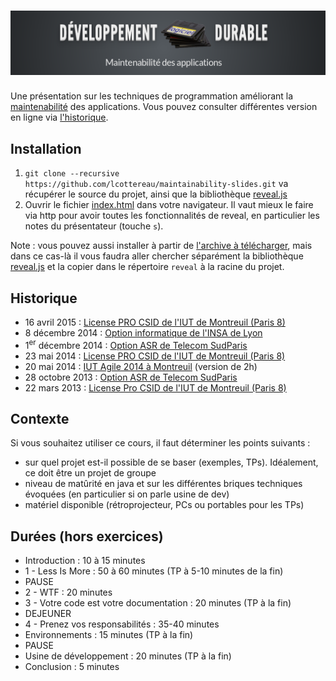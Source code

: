 # ![Développement (Logiciel) Durable](img/maintenabilite-screenshot.png)

Une présentation sur les techniques de programmation améliorant la [maintenabilité](http://en.wikipedia.org/wiki/Maintainability)
des applications. Vous pouvez consulter différentes version en ligne via [l'historique](#historique).

## Installation

 1. `git clone --recursive https://github.com/lcottereau/maintainability-slides.git` va récupérer le source du projet, ainsi que la bibliothèque [reveal.js](https://github.com/hakimel/reveal.js)
 1. Ouvrir le fichier [index.html](index.html) dans votre navigateur. Il vaut mieux le faire via http pour avoir toutes les fonctionnalités de reveal, en particulier les notes du présentateur (touche `s`).

Note : vous pouvez aussi installer à partir de [l'archive à télécharger](https://github.com/lcottereau/maintainability-slides/archive/master.zip),
mais dans ce cas-là il vous faudra aller chercher séparément la bibliothèque [reveal.js](https://github.com/hakimel/reveal.js/archive/master.zip) et la copier dans le
répertoire `reveal` à la racine du projet.

## Historique

* 16 avril 2015 : [License PRO CSID de l'IUT de Montreuil (Paris 8)](https://lcottereau.github.io/maintainability-slides/20150416/)
* 8 décembre 2014 : [Option informatique de l'INSA de Lyon](http://lcottereau.github.io/maintainability-slides/20141208/)
* 1<sup>er</sup> décembre 2014 : [Option ASR de Telecom SudParis](http://lcottereau.github.io/maintainability-slides/20141201/)
* 23 mai 2014 : [License PRO CSID de l'IUT de Montreuil (Paris 8)](http://lcottereau.github.io/maintainability-slides/20140523/)
* 20 mai 2014 : [IUT Agile 2014 à Montreuil](http://lcottereau.github.io/maintainability-slides/20140520/) (version de 2h)
* 28 octobre 2013 : [Option ASR de Telecom SudParis](http://lcottereau.github.io/maintainability-slides/20131028/)
* 22 mars 2013 : [License Pro CSID de l'IUT de Montreuil (Paris 8)](http://lcottereau.github.com/maintainability-slides/20130322/)

## Contexte

Si vous souhaitez utiliser ce cours, il faut déterminer les points suivants :

* sur quel projet est-il possible de se baser (exemples, TPs). Idéalement, ce doit être un projet de groupe
* niveau de matûrité en java et sur les différentes briques techniques évoquées (en particulier si on parle usine de dev)
* matériel disponible (rétroprojecteur, PCs ou portables pour les TPs)

## Durées (hors exercices)

* Introduction : 10 à 15 minutes
* 1 - Less Is More : 50 à 60 minutes (TP à 5-10 minutes de la fin)
* PAUSE
* 2 - WTF : 20 minutes
* 3 - Votre code est votre documentation : 20 minutes (TP à la fin)
* DEJEUNER
* 4 - Prenez vos responsabilités : 35-40 minutes
* Environnements : 15 minutes (TP à la fin)
* PAUSE
* Usine de développement : 20 minutes (TP à la fin)
* Conclusion : 5 minutes

